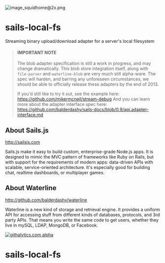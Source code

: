 ![image_squidhome@2x.png](http://i.imgur.com/RIvu9.png) 

# sails-local-fs

Streaming binary upload/download adapter for a server's local filesystem

> #### IMPORTANT NOTE
> The blob adapter specification is still a work in progress, and may change dramatically.
> This blob store integration itself, along with `file-parser` and `waterline-blob` are very much still alpha-ware.
> The spec will harden, and barring any unforeseen circumstances, we should be able to officially release these adapters by the end of 2013.
>
> If you'd still like to try it out, see the example here: https://github.com/mikermcneil/stream-debug
> And you can learn more about the adapter interface spec here: https://github.com/balderdashy/sails-docs/blob/0.9/api.adapter-interface.md

## About Sails.js
http://sailsjs.com

Sails.js make it easy to build custom, enterprise-grade Node.js apps. It is designed to mimic the MVC pattern of frameworks like Ruby on Rails, but with support for the requirements of modern apps: data-driven APIs with scalable, service-oriented architecture. It's especially good for building chat, realtime dashboards, or multiplayer games.

## About Waterline
http://github.com/balderdashy/waterline

Waterline is a new kind of storage and retrieval engine.  It provides a uniform API for accessing stuff from different kinds of databases, protocols, and 3rd party APIs.  That means you write the same code to get users, whether they live in mySQL, LDAP, MongoDB, or Facebook.

[![githalytics.com alpha](https://cruel-carlota.pagodabox.com/a22d3919de208c90c898986619efaa85 "githalytics.com")](http://githalytics.com/balderdashy/sails-dirty)

# sails-local-fs
